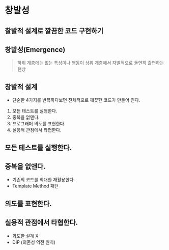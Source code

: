# 창발성

## 찰발적 설계로 깔끔한 코드 구현하기

## 창발성(Emergence)

> 하위 계층에는 없는 특성이나 행동이 상위 계층에서 자발적으로 돌연히 출연하는 현상

## 창발적 설계
+ 단순한 4가지를 반복하다보면 전체적으로 깨끗한 코드가 만들어 진다.
1. 모든 테스트를 실행한다.
2. 중복을 없앤다.
3. 프로그래머 의도를 표현한다.
4. 실용적 관점에서 타협한다.

## 모든 테스트를 실행한다.

## 중복을 없앤다.
+ 기존의 코드를 최대한 재활용한다.
+ Template Method 패턴

## 의도를 표현한다.

## 실용적 관점에서 타협한다.
+ 과도한 설계 X
+ DIP (의존성 역전 원칙)

